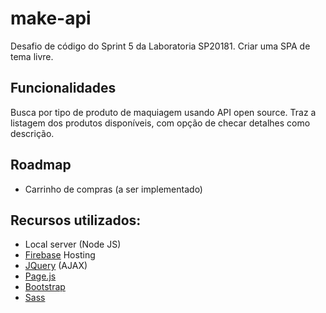 # make-api
Desafio de código do Sprint 5 da Laboratoria SP20181. Criar uma SPA de tema livre.

## Funcionalidades
Busca por tipo de produto de maquiagem usando API open source. Traz a listagem dos produtos disponíveis, com opção de checar detalhes como descrição.

## Roadmap 
* Carrinho de compras (a ser implementado)

## Recursos utilizados:
* Local server (Node JS)
* [Firebase](https://firebase.google.com/) Hosting
* [JQuery](https://jquery.com/) (AJAX)
* [Page.js](https://visionmedia.github.io/page.js/)
* [Bootstrap](https://getbootstrap.com/) 
* [Sass](https://sass-lang.com/)
